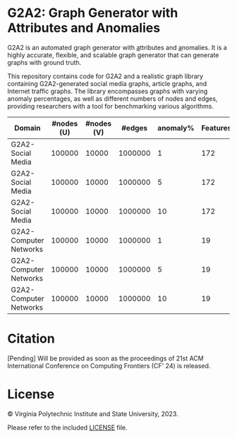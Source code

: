 # G2A2: Graph Generator with Attributes and Anomalies

G2A2 is an automated <ins>g</ins>raph <ins>g</ins>enerator with <ins>a</ins>ttributes and <ins>a</ins>nomalies. It is a highly accurate, flexible, and scalable graph generator that can generate graphs with ground truth.

This repository contains code for G2A2 and a realistic graph library containing G2A2-generated social media graphs, article graphs, and Internet traffic graphs. The library
encompasses graphs with varying anomaly percentages, as well as different numbers of nodes and edges, providing researchers with a tool for benchmarking various algorithms.

| Domain                 | #nodes (U) | #nodes (V) | #edges  | anomaly% | Features | Duration (hrs) | Link |
|------------------------|------------|------------|---------|----------|----------|----------------|------|
| G2A2-Social Media      | 100000     | 10000      | 1000000 | 1        | 172      | 744            |      |
| G2A2-Social Media      | 100000     | 10000      | 1000000 | 5        | 172      | 744            | [Download](https://drive.google.com/file/d/1sHtXTRmcry1F4BuVnbGvoDR_aW1mz9pr/view?usp=sharing)     |
| G2A2-Social Media      | 100000     | 10000      | 1000000 | 10       | 172      | 744            | [Download](https://drive.google.com/file/d/1ru8J3mhfuqj3-y_z0FcfKRR78WC4s1Nw/view?usp=sharing)     |
| G2A2-Computer Networks | 100000     | 10000      | 1000000 | 1        | 19       | 144            |  [Download](https://drive.google.com/file/d/1Zr7GjSvtx3_KsOaQRksMXmf3eo_Fo-2W/view?usp=sharing)    |
| G2A2-Computer Networks | 100000     | 10000      | 1000000 | 5        | 19       | 144            |  [Download](https://drive.google.com/file/d/18pQZtR9OVMEUZ7x4WanD27x16AE1ztd9/view?usp=sharing)    |
| G2A2-Computer Networks | 100000     | 10000      | 1000000 | 10       | 19       | 144            |  [Download](https://drive.google.com/file/d/1j2RVDRcokvQP3-F1zOR4P_LnsrNVFFdw/view?usp=sharing)   |

# Citation

[Pending] Will be provided as soon as the proceedings of 21st ACM International Conference on Computing Frontiers (CF' 24) is released.


# License

&copy; Virginia Polytechnic Institute and State University, 2023.

Please refer to the included [LICENSE](./LICENSE) file.
